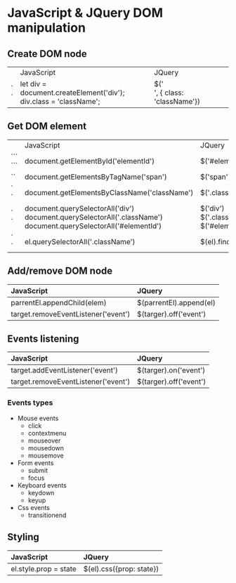 # JavaScript & JQuery DOM manipulation
## Create DOM node

<table>
<th>
  <td>JavaScript</td>
  <td>JQuery</td>
</th>

<tr>
<td>`<div class="className"></div>`</td>
<td>let div = document.createElement('div'); <br> div.class = 'className';</td>
<td>$('<div/>', { class: 'className'})</td>
</tr>
</table>

## Get DOM element
<table>
<th>
  <td>JavaScript</td>
  <td>JQuery</td>
</th>

<tr>
<td>```<div id="elementId"></div>```</td>
<td>document.getElementById('elementId')</td>
<td> $('#elementId')</td>
</tr>

<tr>
<td>`<span></span>`</td>
<td>document.getElementsByTagName('span')</td>
<td>$('span')</td>
</tr>

<tr>
<td>`<div class="className"></div>`</td>
<td>document.getElementsByClassName('className')</td>
<td>$('.className')</td>
</tr>

<tr>
<td>`<div id="elementId"></div>`</td>
<td>document.querySelectorAll('div')<br>   document.querySelectorAll('.className') <br> document.querySelectorAll('#elementId')</td>
<td>$('div') <br> $('.className') <br> $('#elementId')</td>
</tr>

<tr>
<td>`<div><span class="className"></span><div>`</td>
<td>el.querySelectorAll('.className')</td>
<td>$(el).find('.className')</td>
</tr>

</table>

## Add/remove DOM node

| JavaScript     | JQuery    |
| :------------- | :------------- |
|parrentEl.appendChild(elem)|$(parrentEl).append(el)|
|target.removeEventListener('event')|$(targer).off('event')|



## Events listening

| JavaScript     | JQuery    |
| :------------- | :------------- |
|target.addEventListener('event')|$(targer).on('event')|
|target.removeEventListener('event')|$(targer).off('event')|

### Events types

+ Mouse events
  - click
  - contextmenu
  - mouseover
  - mousedown
  - mousemove
+ Form events
  - submit
  - focus
+ Keyboard events
  - keydown
  - keyup
+ Css events
  - transitionend

## Styling
| JavaScript     | JQuery    |
| :------------- | :------------- |
|el.style.prop = state|$(el).css({prop: state})|
